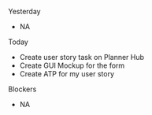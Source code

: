 Yesterday
- NA

Today
- Create user story task on Planner Hub
- Create GUI Mockup for the form
- Create ATP for my user story

Blockers
- NA